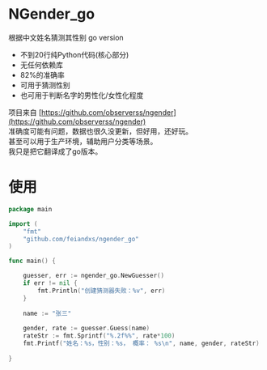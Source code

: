# NGender_go

根据中文姓名猜测其性别 go version

- 不到20行纯Python代码(核心部分)
- 无任何依赖库
- 82%的准确率
- 可用于猜测性别
- 也可用于判断名字的男性化/女性化程度

项目来自 [https://github.com/observerss/ngender](https://github.com/observerss/ngender)  
准确度可能有问题，数据也很久没更新，但好用，还好玩。  
甚至可以用于生产环境，辅助用户分类等场景。  
我只是把它翻译成了go版本。

# 使用

```go
package main

import (
    "fmt"
    "github.com/feiandxs/ngender_go"
)

func main() {

	guesser, err := ngender_go.NewGuesser()
	if err != nil {
		fmt.Println("创建猜测器失败：%v", err)
	}
	
	name := "张三"
	
	gender, rate := guesser.Guess(name)
    rateStr := fmt.Sprintf("%.2f%%", rate*100)
    fmt.Printf("姓名：%s，性别：%s， 概率： %s\n", name, gender, rateStr)
	
}
```

